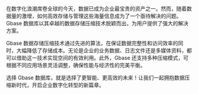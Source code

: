 在数字化浪潮席卷全球的今天，数据已成为企业最宝贵的资产之一。然而，随着数据量的激增，如何高效存储与管理这些海量信息成为了一个亟待解决的问题。Gbase 数据库以其卓越的数据存储压缩技术脱颖而出，为用户提供了强大的解决方案。

Gbase 数据存储压缩技术通过先进的算法，在保证数据完整性和访问效率的同时，大幅降低了存储成本。无论是企业的业务数据、日志文件还是多媒体资料，都可以借助这一技术实现空间的有效利用。此外，Gbase 还支持多种压缩模式，可根据不同应用场景灵活调整，确保性能与经济性的完美平衡。

选择 Gbase 数据库，就是选择了更智能、更高效的未来！让我们一起拥抱数据压缩新时代，开启企业数字化转型的新篇章。